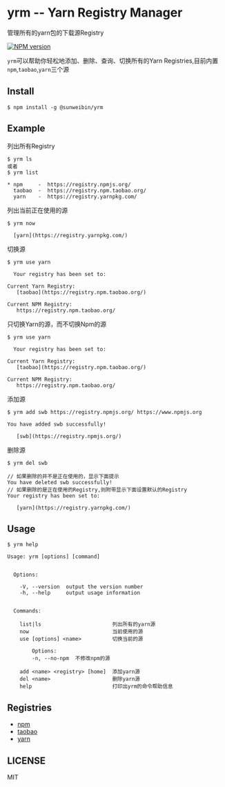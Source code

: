# yrm -- Yarn Registry Manager
管理所有的yarn包的下载源Registry

[![NPM version][npm-image]][npm-url]

`yrm`可以帮助你轻松地添加、删除、查询、切换所有的Yarn Registries,目前内置`npm`,`taobao`,`yarn`三个源

## Install

```
$ npm install -g @sunweibin/yrm
```

## Example

列出所有Registry
```
$ yrm ls
或者
$ yrm list

* npm     -  https://registry.npmjs.org/
  taobao  -  https://registry.npm.taobao.org/
  yarn    -  https://registry.yarnpkg.com/

```
列出当前正在使用的源
```
$ yrm now

  [yarn](https://registry.yarnpkg.com/)

```
切换源
```
$ yrm use yarn

  Your registry has been set to:

Current Yarn Registry:
   [taobao](https://registry.npm.taobao.org/)

Current NPM Registry:
   https://registry.npm.taobao.org/

```
只切换Yarn的源，而不切换Npm的源
```
$ yrm use yarn

  Your registry has been set to:

Current Yarn Registry:
   [taobao](https://registry.npm.taobao.org/)

Current NPM Registry:
   https://registry.npm.taobao.org/
```

添加源
```
$ yrm add swb https://registry.npmjs.org/ https://www.npmjs.org

You have added swb successfully!

   [swb](https://registry.npmjs.org/)
```

删除源
```
$ yrm del swb

// 如果删除的并不是正在使用的，显示下面提示
You have deleted swb successfully!
// 如果删除的是正在使用的Registry,则附带显示下面设置默认的Registry
Your registry has been set to:

   [yarn](https://registry.yarnpkg.com/)
```

## Usage

```
$ yrm help

Usage: yrm [options] [command]


  Options:

    -V, --version  output the version number
    -h, --help     output usage information


  Commands:

    list|ls                       列出所有的yarn源
    now                           当前使用的源
    use [options] <name>          切换当前的源

        Options:
        -n, --no-npm  不修改npm的源

    add <name> <registry> [home]  添加yarn源
    del <name>                    删除yarn源
    help                          打印出yrm的命令帮助信息
```

## Registries

* [npm](https://www.npmjs.org)
* [taobao](http://npm.taobao.org/)
* [yarn](https://registry.yarnpkg.com/)

## LICENSE
MIT


[npm-image]: https://img.shields.io/npm/v/@sunweibin/yrm.svg?style=flat-square
[npm-url]: https://npmjs.org/package/@sunweibin/yrm
